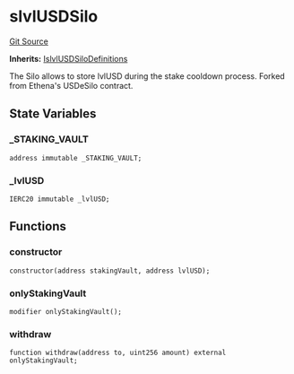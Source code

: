 # slvlUSDSilo
[Git Source](https://github.com/Level-Money/contracts/blob/8e1575e7e26fdc58ac15be6578d36ba7aa02390c/src/v1/slvlUSDSilo.sol)

**Inherits:**
[IslvlUSDSiloDefinitions](/src/v1/interfaces/IslvlUSDSiloDefinitions.sol/interface.IslvlUSDSiloDefinitions.md)

The Silo allows to store lvlUSD during the stake cooldown process.
Forked from Ethena's USDeSilo contract.


## State Variables
### _STAKING_VAULT

```solidity
address immutable _STAKING_VAULT;
```


### _lvlUSD

```solidity
IERC20 immutable _lvlUSD;
```


## Functions
### constructor


```solidity
constructor(address stakingVault, address lvlUSD);
```

### onlyStakingVault


```solidity
modifier onlyStakingVault();
```

### withdraw


```solidity
function withdraw(address to, uint256 amount) external onlyStakingVault;
```

